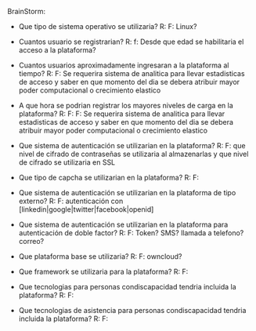 BrainStorm:
- Que tipo de sistema operativo se utilizaria?
R:
F: Linux?

- Cuantos usuario se registrarian?
R:
f: Desde que edad se habilitaria el acceso a la plataforma?

- Cuantos usuarios aproximadamente ingresaran a la plataforma al tiempo?
R:
F: Se requerira sistema de analitica para llevar estadisticas de acceso y saber en que momento del dia se debera atribuir mayor poder computacional o crecimiento elastico

- A que hora se podrian registrar los mayores niveles de carga en la plataforma?
R:
F: F: Se requerira sistema de analitica para llevar estadisticas de acceso y saber en que momento del dia se debera atribuir mayor poder computacional o crecimiento elastico

- Que sistema de autenticación se utilizarian en la plataforma?
R:
F: que nivel de cifrado de contraseñas se utilizaria al almazenarlas y que nivel de cifrado se utilizaria en SSL

- Que tipo de capcha se utilizarian en la plataforma?
R:
F:

- Que sistema de autenticación se utilizarian en la plataforma de tipo externo?
R:
F: autenticación con [linkedin|google|twitter|facebook|openid]

- Que sistema de autenticación se utilizarian en la plataforma para autenticación de doble factor?
R:
F: Token? SMS? llamada a telefono? correo?

- Que plataforma base se utilizaria?
R:
F: owncloud?

- Que framework se utilizaria para la plataforma?
R:
F:

- Que tecnologias para personas condiscapacidad tendria incluida la plataforma?
R:
F:

- Que tecnologias de asistencia para personas condiscapacidad tendria incluida la plataforma?
R:
F:
